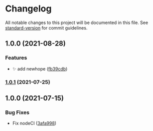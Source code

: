# Changelog

All notable changes to this project will be documented in this file. See [standard-version](https://github.com/conventional-changelog/standard-version) for commit guidelines.

## 1.0.0 (2021-08-28)

### Features

-   ✨ add newhope ([fb39cdb](https://github.com/sweatpotato13/newhope-ts/commit/fb39cdbc247eb8edf4deddc782d5c34807d1e2bf))

### [1.0.1](https://github.com/sweatpotato13/nodejs-typescript-boilerplate/compare/v1.0.0...v1.0.1) (2021-07-25)

## 1.0.0 (2021-07-15)

### Bug Fixes

-   Fix nodeCI ([3afa998](https://github.com/sweatpotato13/nodejs-typescript-boilerplate/commit/3afa9986ceafa86c9c8a6933ee35dec01c2843cc))
